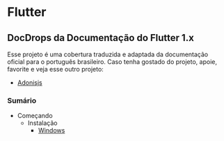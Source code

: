 # Flutter
## DocDrops da Documentação do Flutter 1.x

Esse projeto é uma cobertura traduzida e adaptada da documentação oficial para o português brasileiro.
Caso tenha gostado do projeto, apoie, favorite e veja esse outro projeto:

- [Adonisjs](https://github.com/tavaresgerson/adonisdocbr)

### Sumário

+ Começando
  + Instalação
    + [Windows](get-started/install/windows.md)
